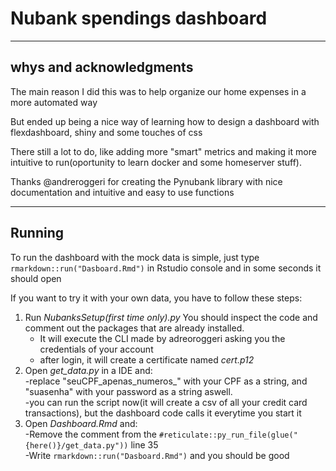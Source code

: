 # Nubank spendings dashboard
----------------------------------------------------------------

**whys and acknowledgments**
----------------------------------------------------------------

The main reason I did this was to help organize our home expenses in a more automated way

But ended up being a nice way of learning how to design a dashboard with flexdashboard, shiny and some touches of css

There still a lot to do, like adding more "smart" metrics and making it more intuitive to run(oportunity to learn docker and some homeserver stuff).

Thanks @andreroggeri for creating the Pynubank library with nice documentation and intuitive and easy to use functions 

----------------------------------------------------------------

**Running**
----------------------------------------------------------------

To run the dashboard with the mock data is simple, just type `rmarkdown::run("Dasboard.Rmd")` in Rstudio console and in some seconds it should open

If you want to try it with your own data, you have to follow these steps:<br>
1. Run *NubanksSetup(first time only).py* You should inspect the code and comment out the packages that are already installed.<br>
	- It will execute the CLI made by adreoroggeri asking you the credentials of your account<br>
	- after login, it will create a certificate named *cert.p12*<br>
2. Open *get_data.py* in a IDE and:<br>
	-replace "seuCPF_apenas_numeros_" with your CPF as a string, and "suasenha" with your password as a string aswell. <br>
	-you can run the script now(it will create a csv of all your credit card transactions), but the dashboard code calls it everytime you start it <br>
3. Open *Dashboard.Rmd* and:<br>
	-Remove the comment from the `#reticulate::py_run_file(glue("{here()}/get_data.py"))` line 35 <br>
	-Write `rmarkdown::run("Dasboard.Rmd")` and you should be good<br>
	<br>